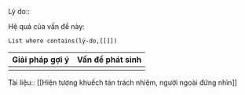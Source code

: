 Lý do:: 

Hệ quả của vấn đề này:
```dataview
List where contains(lý-do,[[]])
```

| Giải pháp gợi ý | Vấn đề phát sinh |
| --------------- | ---------------- |
|                 |                  |


Tài liệu:: [[Hiện tượng khuếch tán trách nhiệm, người ngoài đứng nhìn]]
